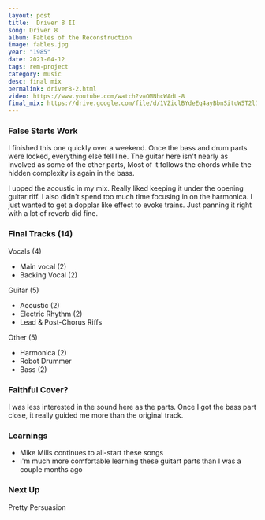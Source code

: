 ```yaml
---
layout: post
title:  Driver 8 II
song: Driver 8
album: Fables of the Reconstruction
image: fables.jpg
year: "1985"
date: 2021-04-12
tags: rem-project
category: music
desc: final mix
permalink: driver8-2.html
video: https://www.youtube.com/watch?v=OMNhcWAdL-8
final_mix: https://drive.google.com/file/d/1VZiclBYdeEq4ayBbnSituW5T2l726Lk2/view?usp=sharing
---
```


### False Starts Work
I finished this one quickly over a weekend. Once the bass and drum parts were locked, everything else fell line. The guitar here isn't nearly as involved as some of the other parts, Most of it follows the chords while the hidden complexity is again in the bass.

I upped the acoustic in my mix. Really liked keeping it under the opening guitar riff. I also didn't spend too much time focusing in on the harmonica. I just wanted to get a dopplar like effect to evoke trains. Just panning it right with a lot of reverb did fine.

### Final Tracks (14)
Vocals (4)
- Main vocal (2)
- Backing Vocal (2)

Guitar (5)
- Acoustic (2)
- Electric Rhythm (2)
- Lead & Post-Chorus Riffs

Other (5)
- Harmonica (2)
- Robot Drummer
- Bass (2)

### Faithful Cover?
I was less interested in the sound here as the parts. Once I got the bass part close, it really guided me more than the original track.

### Learnings
- Mike Mills continues to all-start these songs
- I'm much more comfortable learning these guitart parts than I was a couple months ago

### Next Up
Pretty Persuasion